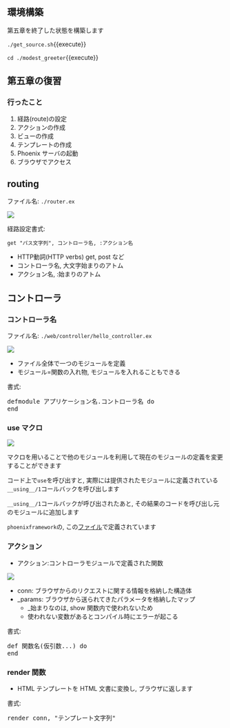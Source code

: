 ## 環境構築

第五章を終了した状態を構築します

`./get_source.sh`{{execute}}

`cd ./modest_greeter`{{execute}}

## 第五章の復習

### 行ったこと

1. 経路(route)の設定
1. アクションの作成
1. ビューの作成
1. テンプレートの作成
1. Phoenix サーバの起動
1. ブラウザでアクセス

## routing

ファイル名: `./router.ex`

![](https://i.gyazo.com/f7ad65e9eecd63cc6ba8792f725c0efb.png)

経路設定書式:

`get "パス文字列", コントローラ名, :アクション名`

- HTTP動詞(HTTP verbs) get, post など
- コントローラ名, 大文字始まりのアトム
- アクション名, :始まりのアトム

## コントローラ

### コントローラ名

ファイル名: `./web/controller/hello_controller.ex`

![](https://i.gyazo.com/94364f2f104dc65df321ccc09a61f366.png)

- ファイル全体で一つのモジュールを定義
- モジュール=関数の入れ物, モジュールを入れることもできる

書式:

<pre class="file" data-target="">
defmodule アプリケーション名.コントローラ名 do
end
</pre>

### use マクロ

![](https://i.gyazo.com/ac63402ad7f741b6e2c97b2a79b73c15.png)

マクロを用いることで他のモジュールを利用して現在のモジュールの定義を変更することができます

 コード上で`use`を呼び出すと, 実際には提供されたモジュールに定義されている`__using__/1`コールバックを呼び出します

`__using__/1`コールバックが呼び出されたあと, その結果のコードを呼び出し元のモジュールに追加します

`phoenixframework`の, この[ファイル](https://github.com/phoenixframework/phoenix/blob/0b6fe832296ea20cb2d2e987dbffd42e27bd41ed/installer/templates/phx_single/lib/app_name_web.ex#L20)で定義されています

### アクション

- アクション:コントローラモジュールで定義された関数

![](https://i.gyazo.com/f2ccd872cf742188ab6121624e4e26e9.png)

- conn: ブラウザからのリクエストに関する情報を格納した構造体
- _params: ブラウザから送られてきたパラメータを格納したマップ
  - _始まりなのは, show 関数内で使われないため
  - 使われない変数があるとコンパイル時にエラーが起こる

書式:

<pre class="file" data-target="">
def 関数名(仮引数...) do
end
</pre>


### render 関数

- HTML テンプレートを HTML 文書に変換し, ブラウザに返します

書式:

<pre class="file" data-target="">
render conn, "テンプレート文字列"
</pre>



